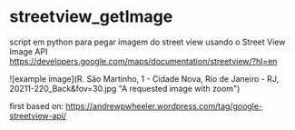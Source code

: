 # streetview_getImage

script em python para pegar imagem do street view usando o Street View Image API 
https://developers.google.com/maps/documentation/streetview/?hl=en

![example image](R. São Martinho, 1 - Cidade Nova, Rio de Janeiro - RJ, 20211-220_Back&fov=30.jpg "A requested image with zoom")

first based on: https://andrewpwheeler.wordpress.com/tag/google-streetview-api/
